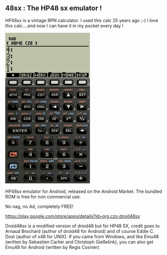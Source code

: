 ## 48sx : The HP48 sx emulator !

HP48sx is a vintage RPN calculator. I used this calc 25 years ago ;-) I love this calc....and now I can have it in my pocket every day !

![ScreeShot](store/play/1.42/OnePlus5_1_small.jpg)

HP48sx emulator for Android, released on the Android Market. The bundled ROM is free for non commercial use.

No nag, no Ad, completely FREE!

https://play.google.com/store/apps/details?id=org.czo.droid48sx

Droid48sx is a modified version of droid48 but for HP48 SX, credit goes to Arnaud Brochard (author of droid48 for Android)
and of course Eddie C. Dost (author of x48 for UNIX). If you came from Windows, and like Emu48 (written by Sebastien Carlier
and Christoph Gießelink), you can also get Emu48 for Android (written by Regis Cosnier)
